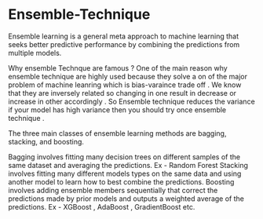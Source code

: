 # Ensemble-Technique

Ensemble learning is a general meta approach to machine learning that seeks better predictive performance by combining the predictions from multiple models.

Why ensemble Technque are famous ?
One of the main reason why ensemble technique are highly used because they solve a on of the major problem of machine leanring which is bias-varaince trade off .
We know that they are inversely related so changing in one result in decrease or increase in other accordingly . So Ensemble technique reduces the variance if your model has high variance then you should try once ensemble technique .

The three main classes of ensemble learning methods are bagging, stacking, and boosting.

Bagging involves fitting many decision trees on different samples of the same dataset and averaging the predictions.
Ex - Random Forest
Stacking involves fitting many different models types on the same data and using another model to learn how to best combine the predictions.
Boosting involves adding ensemble members sequentially that correct the predictions made by prior models and outputs a weighted average of the predictions.
Ex - XGBoost , AdaBoost , GradientBoost etc.
